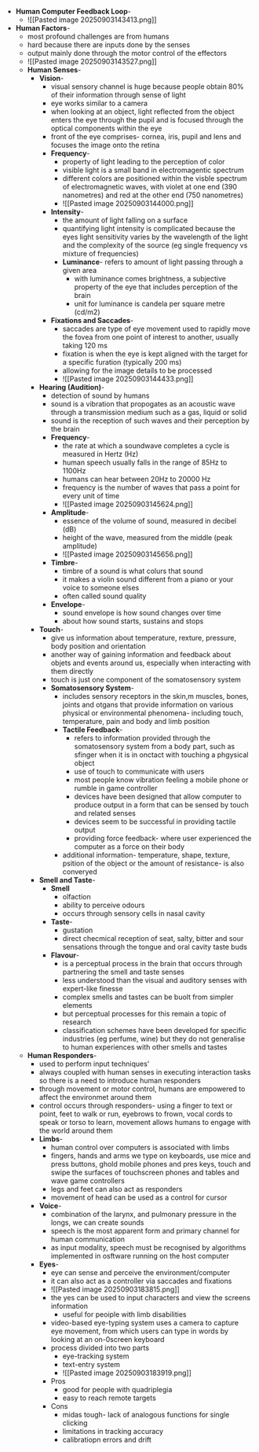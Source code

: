 - **Human Computer Feedback Loop**-
	- ![[Pasted image 20250903143413.png]]
- **Human Factors**-
	- most profound challenges are from humans
	- hard because there are inputs done by the senses
	- output mainly done through the motor control of the effectors
	- ![[Pasted image 20250903143527.png]]
	- **Human Senses**-
		- **Vision**-
			- visual sensory channel is huge because people obtain 80% of their information through sense of light
			- eye works similar to a camera
			- when looking at an object, light reflected from the object enters the eye through the pupil and is focused through the optical components within the eye
			- front of the eye comprises- cornea, iris, pupil and lens and focuses the image onto the retina
			- **Frequency**-
				- property of light leading to the perception of color
				- visible light is a small band in electromagentic spectrum
				- different colors are positioned within the visble spectrum of electromagnetic waves, with violet at one end (390 nanometres) and red at the other end (750 nanometres)
				- ![[Pasted image 20250903144000.png]]
			- **Intensity**-
				- the amount of light falling on a surface
				- quantifying light intensity is complicated because the eyes light sensitivity varies by the wavelength of the light and the complexity of the source (eg single frequency vs mixture of frequencies)
				- **Luminance**- refers to amount of light passing through a given area
					- with luminance comes brightness, a subjective property of the eye that includes perception of the brain
					- unit for luminance is candela per square metre (cd/m2)
			- **Fixations and Saccades**-
				- saccades are type of eye movement used to rapidly move the fovea from one point of interest to another, usually taking 120 ms
				- fixation is when the eye is kept aligned with the target for a specific furation (typically 200 ms)
				- allowing for the image details to be processed
				- ![[Pasted image 20250903144433.png]]
		- **Hearing (Audition)**-
			- detection of sound by humans
			- sound is a vibration that propogates as an acoustic wave through a transmission medium such as a gas, liquid or solid
			- sound is the reception of such waves and their perception by the brain
			- **Frequency**-
				- the rate at which a soundwave completes a cycle is measured in Hertz (Hz)
				- human speech usually falls in the range of 85Hz to 1100Hz
				- humans can hear between 20Hz to 20000 Hz
				- frequency is the number of waves that pass a point for every unit of time
				- ![[Pasted image 20250903145624.png]]
			- **Amplitude**-
				- essence of the volume of sound, measured in decibel (dB)
				- height of the wave, measured from the middle (peak amplitude)
				- ![[Pasted image 20250903145656.png]]
			- **Timbre**-
				- timbre of a sound is what colurs that sound
				- it makes a violin sound different from a piano or your voice to someone elses
				- often called sound quality
			- **Envelope**-
				- sound envelope is how sound changes over time
				- about how sound starts, sustains and stops
		- **Touch**-
			-  give us information about temperature, rexture, pressure, body position and orientation
			- another way of gaining information and feedback about objets and events around us, especially when interacting with them directly
			- touch is just one component of the somatosensory system
			- **Somatosensory System**-
				- includes sensory receptors in the skin,m muscles, bones, joints and otgans that provide information on various physical or environmental phenomena- including touch, temperature, pain and body and limb position
				- **Tactile Feedback**-
					- refers to information provided through the somatosensory system from a body part, such as sfinger when it is in onctact with touching a phgysical object
					- use of touch to communicate with users
					- most people know vibration feeling a mobile phone or rumble in game controller
					- devices have been designed that allow computer to produce output in a form that can be sensed by touch and related senses
					- devices seem to be successful in providing tactile output
					- providing force feedback- where user experienced the computer as a force on their body
				- additional information- temperature, shape, texture, psition of the object or the amount of resistance- is also converyed
		- **Smell and Taste**-
			- **Smell**
				- olfaction
				- ability to perceive odours
				- occurs through sensory cells in nasal cavity
			- **Taste**-
				- gustation
				- direct checmical reception of seat, salty, bitter and sour sensations through the tongue and oral cavity taste buds
			- **Flavour**-
				- is a perceptual process in the brain that occurs through partnering the smell and taste senses
				- less understood than the visual and auditory senses with expert-like finesse
				- complex smells and tastes can be buolt from simpler elements
				- but perceptual processes for this remain a topic of research
				- classification schemes have been developed for specific industries (eg perfume, wine) but they do not generalise to human experiences with other smells and tastes
	- **Human Responders**-
		- used to perform input techniques'
		- always coupled with human senses in executing interaction tasks so there is a need to introduce human responders 
		- through movement or motor control, humans are empowered to affect the environmet around them
		- control occurs through responders- using a finger to text or point, feet to walk or run, eyebrows to frown, vocal cords to speak or torso to learn, movement allows humans to engage with the world around them
		- **Limbs**-
			- human control over computers is associated with limbs
			- fingers, hands and arms we type on keyboards, use mice and press buttons, ghold mobile phones and pres keys, touch and swipe the surfaces of touchscreen phones and tables and wave game controllers
			- legs and feet can also act as responders
			- movement of head can be used as a control for cursor
		- **Voice**-
			- combination of the larynx, and pulmonary pressure in the longs, we can create sounds
			- speech is the most apparent form and primary channel for human communication
			- as input modality, speech must be recognised by algorithms implemented in osftware running on the host computer
		- **Eyes**-
			- eye can sense and perceive the environment/computer
			- it can also act as a controller via saccades and fixations
			- ![[Pasted image 20250903183815.png]]
			- the yes can be used to input characters and view the screens information
				- useful for peoiple with limb disabilities
			- video-based eye-typing system uses a camera to capture eye movement, from which users can type in words by looking at an on-0screen keyboard
			- process divided into two parts
				- eye-tracking system
				- text-entry system
				- ![[Pasted image 20250903183919.png]]
			- Pros
				- good for people with quadriplegia
				- easy to reach remote targets
			- Cons
				- midas tough- lack of analogous functions for single clicking
				- limitations in tracking accuracy
				- calibratiopn errors and drift